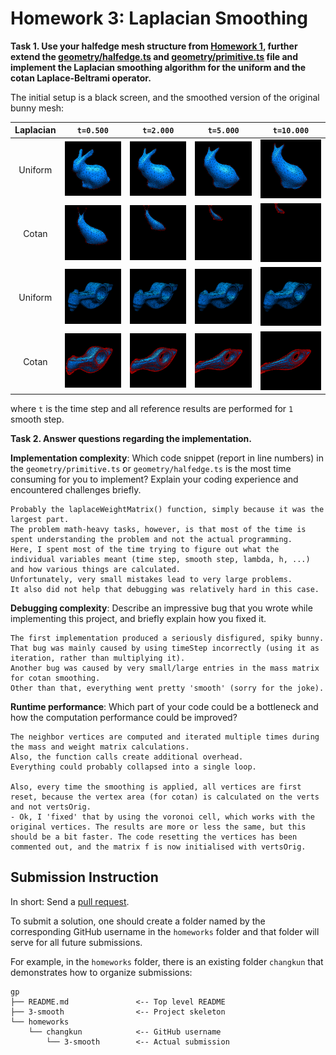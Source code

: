 # Homework 3: Laplacian Smoothing

**Task 1. Use your halfedge mesh structure from [Homework 1](../1-halfedge/README.md), further extend the [geometry/halfedge.ts](./src/geometry/halfedge.ts) and [geometry/primitive.ts](./src/geometry/primitive.ts) file and implement the Laplacian smoothing algorithm for the **uniform** and the **cotan** Laplace-Beltrami operator.**

The initial setup is a black screen, and the smoothed version of the original bunny mesh:

|Laplacian|`t=0.500`|`t=2.000`|`t=5.000`|`t=10.000`|
|:--:|:--:|:--:|:--:|:--:|
|Uniform|![](./assets/uniform-0.500.png)|![](./assets/uniform-2.000.png)|![](./assets/uniform-5.000.png)|![](./assets/uniform-10.000.png)|
|Cotan|![](./assets/cotan-0.500.png)|![](./assets/cotan-2.000.png)|![](./assets/cotan-5.000.png)|![](./assets/cotan-10.000.png)|
|Uniform|![](./assets/uniform2-0.500.png)|![](./assets/uniform2-2.000.png)|![](./assets/uniform2-5.000.png)|![](./assets/uniform2-10.000.png)|
|Cotan|![](./assets/cotan2-0.500.png)|![](./assets/cotan2-2.000.png)|![](./assets/cotan2-5.000.png)|![](./assets/cotan2-10.000.png)|

where `t` is the time step and all reference results are performed for `1` smooth step.

**Task 2. Answer questions regarding the implementation.**

**Implementation complexity**: Which code snippet (report in line numbers) in the `geometry/primitive.ts` or `geometry/halfedge.ts` is the most time consuming for you to implement? Explain your coding experience and encountered challenges briefly.

```
Probably the laplaceWeightMatrix() function, simply because it was the largest part.
The problem math-heavy tasks, however, is that most of the time is spent understanding the problem and not the actual programming.
Here, I spent most of the time trying to figure out what the individual variables meant (time step, smooth step, lambda, h, ...) and how various things are calculated.
Unfortunately, very small mistakes lead to very large problems.
It also did not help that debugging was relatively hard in this case.
```

**Debugging complexity**: Describe an impressive bug that you wrote while implementing this project, and briefly explain how you fixed it.

```
The first implementation produced a seriously disfigured, spiky bunny.
That bug was mainly caused by using timeStep incorrectly (using it as iteration, rather than multiplying it).
Another bug was caused by very small/large entries in the mass matrix for cotan smoothing.
Other than that, everything went pretty 'smooth' (sorry for the joke).
```

**Runtime performance**: Which part of your code could be a bottleneck and how the computation performance could be improved?

```
The neighbor vertices are computed and iterated multiple times during the mass and weight matrix calculations.
Also, the function calls create additional overhead.
Everything could probably collapsed into a single loop.

Also, every time the smoothing is applied, all vertices are first reset, because the vertex area (for cotan) is calculated on the verts and not vertsOrig.
- Ok, I 'fixed' that by using the voronoi cell, which works with the original vertices. The results are more or less the same, but this should be a bit faster. The code resetting the vertices has been commented out, and the matrix f is now initialised with vertsOrig.
```

## Submission Instruction

In short: Send a [pull request](https://github.com/mimuc/gp/pulls).

To submit a solution, one should create a folder named by the corresponding GitHub username in the `homeworks` folder and that folder will serve for all future submissions.

For example, in the `homeworks` folder, there is an existing folder `changkun`
that demonstrates how to organize submissions:

```
gp
├── README.md               <-- Top level README
├── 3-smooth                <-- Project skeleton
└── homeworks
    └── changkun            <-- GitHub username
        └── 3-smooth        <-- Actual submission
```
